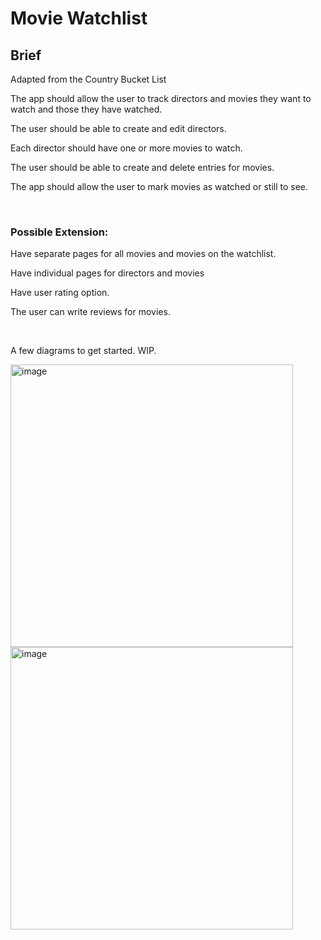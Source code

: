 # Movie Watchlist

## Brief <br>

<p>Adapted from the Country Bucket List</p>
<p>The app should allow the  user to track directors and movies they want to watch and those they have watched.</p>
<p>The user should be able to create and edit directors.</p>
<p>Each director should have one or more movies to watch.</p>
<p>The user should be able to create and delete entries for movies.</p>
<p>The app should allow the user to mark movies as watched or still to see.</p><br>

### Possible Extension:
<p>Have separate pages for all movies and movies on the watchlist.</p>
<p>Have individual pages for directors and movies</p>
<p>Have user rating option.</p>
<p>The user can write reviews for movies.</p><br>





A few diagrams to get started. WIP.

<img width="452" alt="image" src="https://user-images.githubusercontent.com/21125062/201425289-09edb6a0-6724-4d1a-82d1-a3cde3394978.png">

<img width="452" alt="image" src="https://user-images.githubusercontent.com/21125062/201425382-09e58162-9cc1-463a-87b3-e4885e43356d.png">
